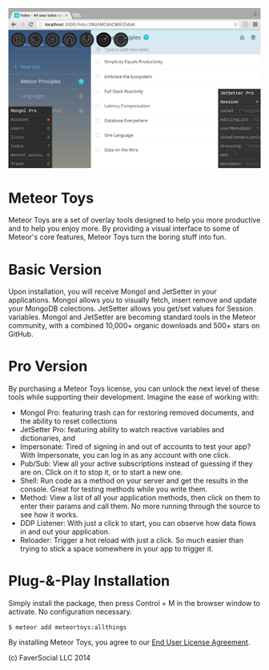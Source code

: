 <a href="http://meteor.toys"><img src="https://raw.githubusercontent.com/MeteorToys/allthings/master/screenshot.png"></a>

Meteor Toys
===========

Meteor Toys are a set of overlay tools designed to help you more productive and to help you enjoy more. By providing a visual interface to some of Meteor's core features, Meteor Toys turn the boring stuff into fun.

Basic Version
=============
Upon installation, you will receive Mongol and JetSetter in your applications. Mongol allows you to visually fetch, insert remove and update your MongoDB colections. JetSetter allows you get/set values for Session variables. Mongol and JetSetter are becoming standard tools in the Meteor community, with a combined 10,000+ organic downloads and 500+ stars on GitHub.

Pro Version
===========
By purchasing a Meteor Toys license, you can unlock the next level of these tools while supporting their development. Imagine the ease of working with:
 - Mongol Pro: featuring trash can for restoring removed documents, and the ability to reset collections
 - JetSetter Pro: featuring ability to watch reactive variables and dictionaries, and 
 - Impersonate: Tired of signing in and out of accounts to test your app? With Impersonate, you can log in as any account with one click.
 - Pub/Sub: View all your active subscriptions instead of guessing if they are on. Click on it to stop it, or to start a new one. 
 - Shell: Run code as a method on your server and get the results in the console. Great for testing methods while you write them.
 - Method: View a list of all your application methods, then click on them to enter their params and call them. No more running through the source to see how it works. 
 - DDP Listener: With just a click to start, you can observe how data flows in and out your application.
 - Reloader: Trigger a hot reload with just a click. So much easier than trying to stick a space somewhere in your app to trigger it.

Plug-&-Play Installation
========================
Simply install the package, then press Control + M in the browser window to activate. No configuration necessary.

	$ meteor add meteortoys:allthings

By installing Meteor Toys, you agree to our <a href="https://github.com/MeteorToys/allthings/blob/master/LICENSE.md">End User License Agreement</a>.

(c) FaverSocial LLC 2014